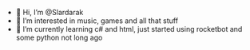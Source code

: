 - 👋 Hi, I’m @Slardarak
- 👀 I’m interested in music, games and all that stuff
- 🌱 I’m currently learning c# and html, just started using rocketbot and some python not long ago

<!---
- 💞️ I’m looking to collaborate on ...
- 📫 How to reach me ...
Slardarak/Slardarak is a ✨ special ✨ repository because its `README.md` (this file) appears on your GitHub profile.
You can click the Preview link to take a look at your changes.
--->
